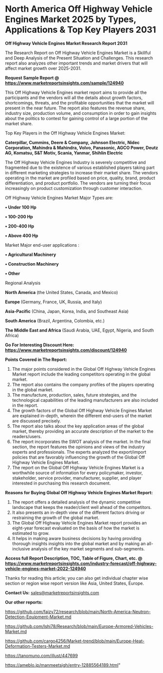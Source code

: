 # North America Off Highway Vehicle Engines Market 2025 by Types, Applications & Top Key Players 2031

<strong>Off Highway Vehicle Engines Market Research Report 2031</strong>

The Research Report on Off Highway Vehicle Engines Market is a Skillful and Deep Analysis of the Present Situation and Challenges. This research report also analyzes other important trends and market drivers that will affect market growth over 2025-2031.

<strong>Request Sample Report @ <a href=https://www.marketreportsinsights.com/sample/124940>https://www.marketreportsinsights.com/sample/124940</a></strong>

This Off Highway Vehicle Engines market report aims to provide all the participants and the vendors will all the details about growth factors, shortcomings, threats, and the profitable opportunities that the market will present in the near future. The report also features the revenue share, industry size, production volume, and consumption in order to gain insights about the politics to contest for gaining control of a large portion of the market share.

Top Key Players in the Off Highway Vehicle Engines Market:

<strong>Caterpillar, Cummins, Deere & Company, Johnson Electric, Nidec Corporation, Mahindra & Mahindra, Volvo, Panasonic, AGCO Power, Deutz AG, Komatsu, S&T Motiv, Scania, Yanmar, Shihlin Electric</strong>

The Off Highway Vehicle Engines Industry is severely competitive and fragmented due to the existence of various established players taking part in different marketing strategies to increase their market share. The vendors operating in the market are profiled based on price, quality, brand, product differentiation, and product portfolio. The vendors are turning their focus increasingly on product customization through customer interaction.

Off Highway Vehicle Engines Market Major Types are:

<strong>• Under 100 Hp

• 100-200 Hp

• 200-400 Hp

• Above 400 Hp</strong>

Market Major end-user applications :

<strong>• Agricultural Machinery

• Construction Machinery

• Other</strong>

Regional Analysis

</u><strong><b>North America</b></strong> (the United States, Canada, and Mexico)

<strong><b>Europe </b></strong>(Germany, France, UK, Russia, and Italy)

<strong><b>Asia-Pacific</b></strong> (China, Japan, Korea, India, and Southeast Asia)

<strong><b>South America</b></strong> (Brazil, Argentina, Colombia, etc.)

<strong><b>The Middle East and Africa</b></strong> (Saudi Arabia, UAE, Egypt, Nigeria, and South Africa)

<strong>Go For Interesting Discount Here: <a href=https://www.marketreportsinsights.com/discount/124940>https://www.marketreportsinsights.com/discount/124940</a></strong>

<strong>Points Covered in The Report:</strong>
<ol>
  <li>The major points considered in the Global Off Highway Vehicle Engines Market report include the leading competitors operating in the global market.</li>
  <li>The report also contains the company profiles of the players operating in the global market.</li>
  <li>The manufacture, production, sales, future strategies, and the technological capabilities of the leading manufacturers are also included in the report.</li>
  <li>The growth factors of the Global Off Highway Vehicle Engines Market are explained in-depth, wherein the different end-users of the market are discussed precisely.</li>
  <li>The report also talks about the key application areas of the global market, thereby providing an accurate description of the market to the readers/users.</li>
  <li>The report incorporates the SWOT analysis of the market. In the final section, the report features the opinions and views of the industry experts and professionals. The experts analyzed the export/import policies that are favorably influencing the growth of the Global Off Highway Vehicle Engines Market.</li>
  <li>The report on the Global Off Highway Vehicle Engines Market is a worthwhile source of information for every policymaker, investor, stakeholder, service provider, manufacturer, supplier, and player interested in purchasing this research document.</li>
</ol>
<strong>Reasons for Buying Global Off Highway Vehicle Engines Market Report:</strong>

<ol>
  <li>The report offers a detailed analysis of the dynamic competitive landscape that keeps the reader/client well ahead of the competitors.</li>
  <li>It also presents an in-depth view of the different factors driving or restraining the growth of the global market.</li>
  <li>The Global Off Highway Vehicle Engines Market report provides an eight-year forecast evaluated on the basis of how the market is estimated to grow.</li>
  <li>It helps in making aware business decisions by having providing thorough insights insights into the global market and by making an all-inclusive analysis of the key market segments and sub-segments.</li>
</ol>
<strong>Access full Report Description, TOC, Table of Figure, Chart, etc. @ <a href=https://www.marketreportsinsights.com/industry-forecast/off-highway-vehicle-engines-market-2022-124940>https://www.marketreportsinsights.com/industry-forecast/off-highway-vehicle-engines-market-2022-124940</a></strong>


Thanks for reading this article; you can also get individual chapter wise section or region wise report version like Asia, United States, Europe.

<strong>Contact Us:</strong>
sales@marketreportsinsights.com

<strong>Our other reports:</strong>

<a href=https://github.com/faizy72/research/blob/main/North-America-Neutron-Detection-Equipment-Market.md>https://github.com/faizy72/research/blob/main/North-America-Neutron-Detection-Equipment-Market.md</a>

<a href=https://github.com/Ishi78/Research/blob/main/Europe-Armored-Vehicles-Market.md>https://github.com/Ishi78/Research/blob/main/Europe-Armored-Vehicles-Market.md</a>

<a href=https://github.com/cargo4256/Market-trend/blob/main/Europe-Heat-Deformation-Testers-Market.md>https://github.com/cargo4256/Market-trend/blob/main/Europe-Heat-Deformation-Testers-Market.md</a>

<a href=https://tanomuno.com/illust/447699>https://tanomuno.com/illust/447699</a>

<a href=https://ameblo.jp/manmeetsigh/entry-12885564189.html>https://ameblo.jp/manmeetsigh/entry-12885564189.html</a>"
